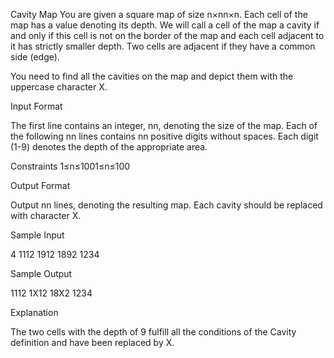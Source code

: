 
Cavity Map
You are given a square map of size n×nn×n. Each cell of the map has a value denoting its depth. We will call a cell of the map a cavity if and only if this cell is not on the border of the map and each cell adjacent to it has strictly smaller depth. Two cells are adjacent if they have a common side (edge).

You need to find all the cavities on the map and depict them with the uppercase character X.

Input Format

The first line contains an integer, nn, denoting the size of the map. Each of the following nn lines contains nn positive digits without spaces. Each digit (1-9) denotes the depth of the appropriate area.

Constraints
1≤n≤1001≤n≤100

Output Format

Output nn lines, denoting the resulting map. Each cavity should be replaced with character X.

Sample Input

4
1112
1912
1892
1234

Sample Output

1112
1X12
18X2
1234

Explanation

The two cells with the depth of 9 fulfill all the conditions of the Cavity definition and have been replaced by X. 